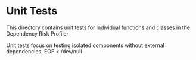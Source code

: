 # Unit Tests

This directory contains unit tests for individual functions and classes in the Dependency Risk Profiler.

Unit tests focus on testing isolated components without external dependencies.
EOF < /dev/null

